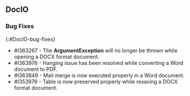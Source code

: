 ## DocIO

### Bug Fixes
{:#DocIO-bug-fixes}

* \#I363267 - The **ArgumentException** will no longer be thrown while opening a DOCX format document.
* \#I363976 - Hanging issue has been resolved while converting a Word document to PDF.
* \#I363849 - Mail merge is now executed properly in a Word document.
* \#I353976 - Table is now preserved properly while resaving a DOCX format document. 
